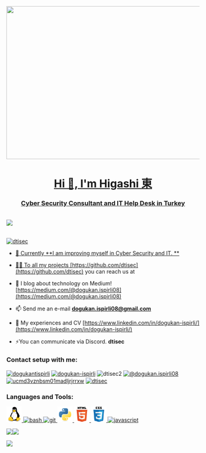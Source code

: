 <a href = "https://github.com/ryo-ma/github-profile-trophy">
  
<p align="center">
  <img width="700" height="400" src="https://i.hizliresim.com/5bgeda1.png">
</p>

<h1 align="center">Hi 👋, I'm Higashi 東</h1>
<h3 align="center">Cyber ​​Security Consultant and IT Help Desk in Turkey</h3>

<p align="left" > 

<br>
<img align="left" src="https://github-profile-trophy.vercel.app/?username=dtisec&theme=radical&no-frame=true&no-bg=false&margin-w=4">

<p align = "left"> 
  
<br>
<br>

<img src = "https://komarev.com/ghpvc/?username=dtisec&label=Profile%20views&color=0e75b6&style=flat" alt ="dtisec"/>

</p>

- 🌱 Currently **I am improving myself in Cyber ​​Security and IT. **

- 👨‍💻 To all my projects [https://github.com/dtisec](https://github.com/dtisec) you can reach us at

- 📝 I blog about technology on Medium! [https://medium.com/@dogukan.ispirli08](https://medium.com/@dogukan.ispirli08)

- 📫 Send me an e-mail **dogukan.ispirli08@gmail.com**

- 📄 My experiences and CV [https://www.linkedin.com/in/dogukan-ispirli/](https://www.linkedin.com/in/dogukan-ispirli/)

- ⚡You can communicate via Discord. **dtisec**

<h3 align="left">Contact setup with me: </h3>
<p align = "sol">
<a href = "https://twitter.com/dogukantispirli" target = "blank"><img align = "center" src = "https://raw.githubusercontent.com/rahuldkjain/github-profile-readme-generator /master/src/images/icons/Social/twitter.svg" alt = "dogukantispirli" height = "30" genişlik = "40" /></a>
<a href = "https://linkedin.com/in/dogukan-ispirli" target = "boş"><img align = "center" src = "https://raw.githubusercontent.com/rahuldkjain/github-profile-readme-generator/master/src/images/icons/Social/linked-in-alt.svg" alt = "dogukan-ispirli" height = "30" width = "40" /></a>
<img align="center" src="https://raw.githubusercontent.com/rahuldkjain/github-profile-readme-generator/master/src/images/icons/Social/instagram.svg" alt="dtisec2" height="30" width="40" />
<a href = "https://www.instagram.com/dogukan.ispirli/" target = "blank"></a>
<a href = "https://medium.com/@dogukan.ispirli08" target = "blank"><img align = "center" src = "https://raw.githubusercontent.com/rahuldkjain/github-profile-readme-generator/master/src/images/icons/Social/medium.svg" alt = "@dogukan.ispirli08" height = "30" genişlik = "40" /></a> <a href = "https://www.youtube.com/@higashi08" target = "blank"><img align = "center" src = "https://raw.githubusercontent.com/rahuldkjain/github-profile-readme-generator/master/src/images/icons/Social/youtube.svg" alt = "ucmd3vznbsm01madljrjrrxw" height = "30" genişlik = "40" /></a>
<a href = "https://discord.gg/dtisec" target = "boş"><img align = "center" src = "https://raw.githubusercontent.com/rahuldkjain/github-profile-readme-generator/master/src/images/icons/Social/discord.svg" alt = "dtisec" height = "30" genişlik = "40" /></a>
</p>

<h3 align="left">Languages ​​and Tools:</h3>  
<p align="left"> 
  <a href="https://www.linux.org/" target="_blank" rel="noreferrer"> <img src="https://raw.githubusercontent.com/devicons/devicon/master/icons/linux/linux-original.svg" alt="linux" width="40" height="40"/> </a>
  <a href="https://www.gnu.org/software/bash/" target="_blank" rel="noreferrer"> <img src="https://www.vectorlogo.zone/logos/gnu_bash/gnu_bash-icon.svg" alt="bash" width="40" height="40"/> </a> 
  <a href="https://git-scm.com/" target="_blank" rel="noreferrer"> <img src="https://www.vectorlogo.zone/logos/git-scm/git-scm-icon.svg" alt="git" width="40" height="40"/> </a>   
  <a href="https://www.python.org" target="_blank" rel="noreferrer"> <img src="https://raw.githubusercontent.com/devicons/devicon/master/icons/python/python-original.svg" alt="python" width="40" height="40"/> </a>
  <a href="https://www.w3.org/html/" target="_blank" rel="noreferrer"> <img src="https://raw.githubusercontent.com/devicons/devicon/master/icons/html5/html5-original-wordmark.svg" alt="html5" width="40" height="40"/> </a>
  <a href="https://www.w3schools.com/css/" target = "_blank" rel = "noreferrer"> <img src = "https://raw.githubusercontent.com/devicons/devicon/master/icons/css3/css3-original-wordmark.svg" alt = " css3" width = "40" height = "40"/> </a> 
   <a href="[https://www.w3schools.com/javascript/](https://www.javascript.com/](https://www.javascript.com/)" target = "_blank" rel = "noreferrer"> <img src = "https://raw.githubusercontent.com/devicons/devicon/master/icons/javascript/javascript-original-wordmark.svg" alt = " javascript" width = "40" height = "40"/> </a>
</p>
<p>

<img align="left" src="https://github-readme-stats.vercel.app/api/top-langs/?username=dtisec&theme=blue-green">
<p><img align="left" src="https://github-readme-stats.vercel.app/api?username=dtisec&theme=blue-green"></p><br>
<p><img align="left" src="https://github-readme-streak-stats.herokuapp.com?user=dtisec&theme=blue-green&date_format=M%20j%5B%2C%20Y%5D"/>

</p>
